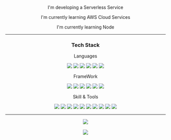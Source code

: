 <div align=center>
  <p>I'm developing a Serverless Service</p>
  <p>I'm currently learning AWS Cloud Services</p>
  <p>I'm currently learning Node</p>
  <hr>
</div>	
<div align=center>
	<h3>Tech Stack</h3>
	<p>Languages</p>
</div>
<div align=center>
  <img src="https://img.shields.io/badge/Java-007396?style=flat&logo=Conda-Forge&logoColor=white" />
  <img src="https://img.shields.io/badge/Python-3776AB?style=flat&logo=Python&logoColor=white"/>
  <img src="https://img.shields.io/badge/JavaScript-F7DF1E?style=flat&logo=JavaScript&logoColor=white"/>
  <img src="https://img.shields.io/badge/TypeScript-3178C6?style=flat&logo=TypeScript&logoColor=white"/>
  <img src="https://img.shields.io/badge/HTML5-E34F26?style=flat&logo=HTML5&logoColor=white" />
  <img src="https://img.shields.io/badge/CSS3-1572B6?style=flat&logo=CSS3&logoColor=white" />
</div>
<div align=center>
  <p>FrameWork</p>
</div>
<div align=center>
  <img src="https://img.shields.io/badge/Django-092E20?style=flat&logo=Django&logoColor=white"/>
  <img src="https://img.shields.io/badge/Vue.js-4FC08D?style=flat&logo=Vue.js&logoColor=white"/>
  <img src="https://img.shields.io/badge/SpringBoot-6DB33F?style=flat&logo=SpringBoot&logoColor=white"/>
  <img src="https://img.shields.io/badge/SpringSecurity-6DB33F?style=flat&logo=SpringSecurity&logoColor=white"/>
  <img src="https://img.shields.io/badge/Node.js-339933?style=flat&logo=Node.js&logoColor=white"/>
  <img src="https://img.shields.io/badge/Next.js-000000?style=flat&logo=Next.js&logoColor=white"/>
</div>
<div align=center>
  <p>Skill & Tools</p>
</div>
<div align=center>
  <img src="https://img.shields.io/badge/AmazonEC2-FF9900?style=flat&logo=AmazonEC2&logoColor=white"/>
  <img src="https://img.shields.io/badge/AmazonLambda-FF9900?style=flat&logo=AmazonLambda&logoColor=white"/>
  <img src="https://img.shields.io/badge/AmazonS3-569A31?style=flat&logo=AmazonS3&logoColor=white"/>
  <img src="https://img.shields.io/badge/AmazonRDS-569A31?style=flat&logo=AmazonRDS&logoColor=white"/>
  <img src="https://img.shields.io/badge/GithubActions-2088FF?style=flat&logo=GithubActions&logoColor=white"/>
  <img src="https://img.shields.io/badge/Docker-2496ED?style=flat&logo=Docker&logoColor=white"/>
  <img src="https://img.shields.io/badge/Bootstrap-7952B3?style=flat&logo=Bootstrap&logoColor=white" />
  <img src="https://img.shields.io/badge/Visual%20Studio%20Code-007ACC?style=flat&logo=VisualStudioCode&logoColor=white" />
  <img src="https://img.shields.io/badge/PyCharm-000000?style=flat&logo=Pycharm&logoColor=white" />
  <img src="https://img.shields.io/badge/Intellij%20Idea-000000?style=flat&logo=IntellijIdea&logoColor=white" />
  <hr>
</div>
<div align=center>
  <img src="https://github-readme-stats.vercel.app/api/top-langs/?username=ah9mon&layout=compact"><br><br>
  <img src="https://github-readme-stats.vercel.app/api?username=ah9mon&show_icons=true">
</div>
